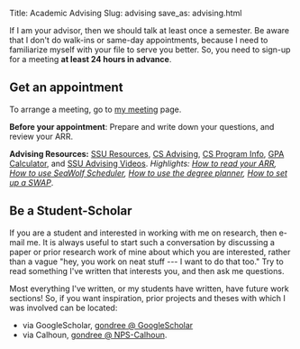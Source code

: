 Title: Academic Advising
Slug: advising
save_as: advising.html

If I am your advisor, then we should talk at least once a semester. Be aware that I don't do walk-ins or same-day appointments, because I need to familiarize myself with your file to serve you better. So, you need to sign-up for a meeting  **at least 24 hours in advance**.

## Get an appointment
To arrange a meeting, go to [my meeting](/meet) page.

**Before your appointment**: Prepare and write down your questions, and review your ARR.


**Advising Resources:**
[SSU Resources](http://advising.sonoma.edu/), [CS Advising](http://www.cs.sonoma.edu/advising/), [CS Program Info](http://www.cs.sonoma.edu/advising/prerequisite-chart), [GPA Calculator](article/gpa-calculator.html), and [SSU Advising Videos](https://www.youtube.com/channel/UCLXWneJfIzssV8bUlwr3aFQ/videos). *Highlights: [How to read your ARR](https://www.youtube.com/watch?v=p9-M_9ul4yc), [How to use SeaWolf Scheduler](http://advising.sonoma.edu/tools-tutorials/seawolf-scheduler), [How to use the degree planner](http://advising.sonoma.edu/tools-tutorials/degree-planner), [How to set up a SWAP](https://www.youtube.com/watch?v=AWOf8QuLGxM)*.


## Be a Student-Scholar
If you are a student and interested in working with me on research, then e-mail me. It is always useful to start such a conversation by discussing a paper or prior research work of mine about which you are interested, rather than a vague "hey, you work on neat stuff --- I want to do that too." Try to read something I've written that interests you, and then ask me questions. 

Most everything I've written, or my students have written, have future work sections! So, if you want inspiration, prior projects and theses with which I was involved can be located:

 - via GoogleScholar, [gondree @ GoogleScholar](http://scholar.google.com/citations?user=Dyee0SUAAAAJ)
 - via Calhoun, [gondree @ NPS-Calhoun](http://calhoun.nps.edu/discover?query=gondree&rpp=10&filtertype=advisor&filter_relational_operator=contains&filter=Gondree). 
